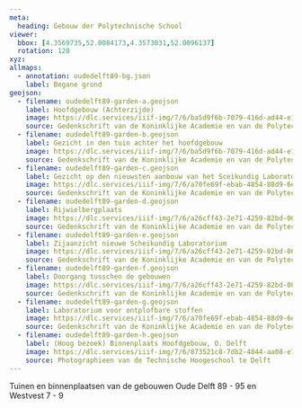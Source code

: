 ```yaml
---
meta:
  heading: Gebouw der Polytechnische School
viewer:
  bbox: [4.3569735,52.0084173,4.3573031,52.0096137]
  rotation: 120
xyz:
allmaps:
  - annotation: oudedelft89-bg.json
    label: Begane grond
geojson:
  - filename: oudedelft89-garden-a.geojson
    label: Hoofdgebouw (Achterzijde)
    image: https://dlc.services/iiif-img/7/6/ba5d9f6b-7079-416d-ad44-e147d7034c50/1520,2030,914,1376/,350/90/default.jpg
    source: Gedenkschrift van de Koninklijke Academie en van de Polytechnische School
  - filename: oudedelft89-garden-b.geojson
    label: Gezicht in den tuin achter het hoofdgebouw
    image: https://dlc.services/iiif-img/7/6/ba5d9f6b-7079-416d-ad44-e147d7034c50/1531,348,914,1376/,350/90/default.jpg
    source: Gedenkschrift van de Koninklijke Academie en van de Polytechnische School
  - filename: oudedelft89-garden-c.geojson
    label: Gezicht op den nieuwsten aanbouw van het Sceikundig Laboratorium (van af de Bibliotheek genomen)
    image: https://dlc.services/iiif-img/7/6/a70fe69f-ebab-4854-88d9-6e6259287d6b/425,383,889,1336/,350/90/default.jpg
    source: Gedenkschrift van de Koninklijke Academie en van de Polytechnische School
  - filename: oudedelft89-garden-d.geojson
    label: Rijwielbergplaats
    image: https://dlc.services/iiif-img/7/6/a26cff43-2e71-4259-82bd-0693879c8791/469,333,902,1256/350,/0/default.jpg
    source: Gedenkschrift van de Koninklijke Academie en van de Polytechnische School
  - filename: oudedelft89-garden-e.geojson
    label: Zijaanzicht nieuwe Scheikundig Laboratorium
    image: https://dlc.services/iiif-img/7/6/a26cff43-2e71-4259-82bd-0693879c8791/460,2008,910,1372/350,/0/default.jpg
    source: Gedenkschrift van de Koninklijke Academie en van de Polytechnische School
  - filename: oudedelft89-garden-f.geojson
    label: Doorgang tusschen de gebouwen
    image: https://dlc.services/iiif-img/7/6/a26cff43-2e71-4259-82bd-0693879c8791/1656,2022,914,1356/350,/0/default.jpg
    source: Gedenkschrift van de Koninklijke Academie en van de Polytechnische School
  - filename: oudedelft89-garden-g.geojson
    label: Laboratorium voor ontplofbare stoffen
    image: https://dlc.services/iiif-img/7/6/a70fe69f-ebab-4854-88d9-6e6259287d6b/427,2034,905,1392/,350/90/default.jpg
    source: Gedenkschrift van de Koninklijke Academie en van de Polytechnische School
  - filename: oudedelft89-garden-h.geojson
    label: (Hoog bezoek) Binnenplaats Hoofdgebouw, O. Delft
    image: https://dlc.services/iiif-img/7/6/873521c8-7db2-4844-aa08-e7776c50b7dc/997,394,1868,1303/full/0/default.jpg
    source: Photographieen van de Technische Hoogeschool te Delft
---
```

Tuinen en binnenplaatsen van de gebouwen Oude Delft 89 - 95 en Westvest 7 - 9